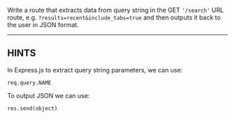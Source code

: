 Write a route that extracts data from query string in the GET `'/search'` URL
route, e.g. `?results=recent&include_tabs=true` and then outputs it back to
the user in JSON format.

-----------------------------

## HINTS

In Express.js to extract query string parameters, we can use:

```
req.query.NAME
```

To output JSON we can use:

```
res.send(object)
```